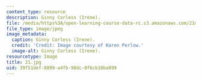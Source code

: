 ```yaml
---
content_type: resource
description: Ginny Corless (Irene).
file: /media/https%3A/open-learning-course-data-rc.s3.amazonaws.com/21m-873-theater-arts-topics-fall-2004-january-iap-2005/39f51def8899a4fb98dc0f6cb10ba899_21.jpg
file_type: image/jpeg
image_metadata:
  caption: Ginny Corless (Irene).
  credit: 'Credit: Image courtesy of Karen Perlow.'
  image-alt: Ginny Corless (Irene).
resourcetype: Image
title: 21.jpg
uid: 39f51def-8899-a4fb-98dc-0f6cb10ba899
---
```

